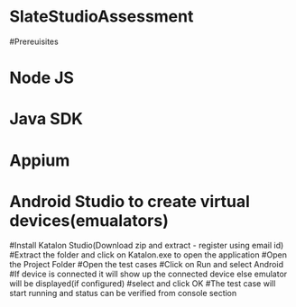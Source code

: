 # SlateStudioAssessment



#Prereuisites

# Node JS
# Java SDK
# Appium
# Android Studio to create virtual devices(emualators)

#Install Katalon Studio(Download zip and extract - register using email id)
#Extract the folder and click on Katalon.exe to open the application
#Open the Project Folder
#Open the test cases
#Click on Run and select Android 
#If device is connected it will show up the connected device else emulator will be displayed(if configured)
#select and click OK
#The test case will start running and status can be verified from console section
